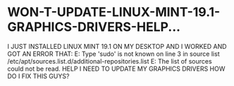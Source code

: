 # WON-T-UPDATE-LINUX-MINT-19.1-GRAPHICS-DRIVERS-HELP...
I JUST INSTALLED LINUX MINT 19.1 ON MY DESKTOP AND I WORKED AND GOT AN ERROR THAT: E: Type 'sudo' is not known on line 3 in source list /etc/apt/sources.list.d/additional-repositories.list E: The list of sources could not be read. HELP I NEED TO UPDATE MY GRAPHICS DRIVERS HOW DO I FIX  THIS GUYS? 
